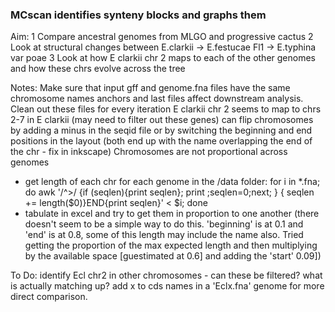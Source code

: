 ### MCscan identifies synteny blocks and graphs them

Aim:
1 Compare ancestral genomes from MLGO and progressive cactus
2 Look at structural changes between E.clarkii -> E.festucae Fl1  -> E.typhina var poae
3 Look at how E clarkii chr 2 maps to each of the other genomes and how these chrs evolve across the tree

Notes:
Make sure that input gff and genome.fna files have the same chromosome names
anchors and last files affect downstream analysis. Clean out these files for every iteration
E clarkii chr 2 seems to map to chrs 2-7 in E clarkii (may need to filter out these genes)
can flip chromosomes by adding a minus in the seqid file or by switching the beginning and end positions in the layout (both end up with the name overlapping the end of the chr - fix in inkscape)
Chromosomes are not proportional across genomes
+ get length of each chr for each genome in the /data folder: for i in *.fna; do awk '/^>/ {if (seqlen){print seqlen}; print ;seqlen=0;next; } { seqlen += length($0)}END{print seqlen}' < $i; done
+ tabulate in excel and try to get them in proportion to one another (there doesn't seem to be a simple way to do this. 'beginning' is at 0.1 and 'end' is at 0.8, some of this length may include the name also. Tried getting the proportion of the max expected length and then multiplying by the available space [guestimated at 0.6] and adding the 'start' 0.09])

To Do:
identify Ecl chr2 in other chromosomes - can these be filtered? what is actually matching up? add x to cds names in a 'Eclx.fna' genome for more direct comparison.


